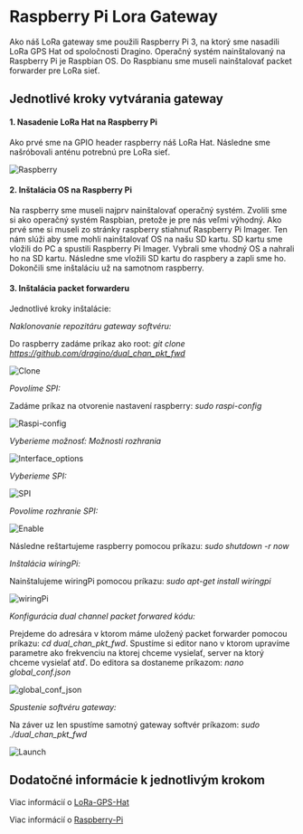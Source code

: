 
# Raspberry Pi Lora Gateway

Ako náš LoRa gateway sme použili Raspberry Pi 3, na ktorý sme nasadili LoRa GPS Hat od spoločnosti Dragino. Operačný systém nainštalovaný na Raspberry Pi je Raspbian OS. Do Raspbianu sme museli nainštalovať packet forwarder pre LoRa sieť.

## Jednotlivé kroky vytvárania gateway

#### 1. Nasadenie LoRa Hat na Raspberry Pi

Ako prvé sme na GPIO header raspberry náš LoRa Hat. Následne sme našróbovali anténu potrebnú pre LoRa sieť.

![Raspberry](https://github.com/romankiss/R-IoT/blob/main/Projects/2022/IoT-Enviro-sensor/images/Raspberry.png)

#### 2. Inštalácia OS na Raspberry Pi

Na raspberry sme museli najprv nainštalovať operačný systém. Zvolili sme si ako operačný systém Raspbian, pretože je pre nás veľmi výhodný. 
Ako prvé sme si museli zo stránky raspberry stiahnuť Raspberry Pi Imager.
Ten nám slúži aby sme mohli nainštalovať OS na našu SD kartu.
SD kartu sme vložili do PC a spustili Raspberry Pi Imager. 
Vybrali sme vhodný OS a nahrali ho na SD kartu. Následne sme vložili SD kartu do raspbery a zapli sme ho.
Dokončili sme inštaláciu už na samotnom raspberry. 

#### 3. Inštalácia packet forwarderu 

Jednotlivé kroky inštalácie:

*Naklonovanie repozitáru gateway softvéru:*

Do raspberry zadáme príkaz ako root: *git clone https://github.com/dragino/dual_chan_pkt_fwd*

![Clone](https://github.com/romankiss/R-IoT/blob/main/Projects/2022/IoT-Enviro-sensor/images/Clone.png)
 
*Povolíme SPI:*

Zadáme príkaz na otvorenie nastavení raspberry: *sudo raspi-config*

![Raspi-config](https://github.com/romankiss/R-IoT/blob/main/Projects/2022/IoT-Enviro-sensor/images/Raspi-config.png)

*Vyberieme možnosť: Možnosti rozhrania*

![Interface_options](https://github.com/romankiss/R-IoT/blob/main/Projects/2022/IoT-Enviro-sensor/images/Interface_options.png)

*Vyberieme SPI:*

![SPI](https://github.com/romankiss/R-IoT/blob/main/Projects/2022/IoT-Enviro-sensor/images/SPI.png)

*Povolíme rozhranie SPI:*

![Enable](https://github.com/romankiss/R-IoT/blob/main/Projects/2022/IoT-Enviro-sensor/images/Enable.png)

Následne reštartujeme raspberry pomocou príkazu: *sudo shutdown -r now*

*Inštalácia wiringPi:*

Nainštalujeme wiringPi pomocou príkazu: *sudo apt-get install wiringpi*

![wiringPi](https://github.com/romankiss/R-IoT/blob/main/Projects/2022/IoT-Enviro-sensor/images/wiringPi.png)

*Konfigurácia dual channel packet forwared kódu:*

Prejdeme do adresára v ktorom máme uložený packet forwarder pomocou príkazu: *cd dual_chan_pkt_fwd*.
Spustíme si editor nano v ktorom upravíme parametre ako frekvenciu na ktorej chceme vysielať, server na ktorý chceme vysielať atď. Do editora sa dostaneme príkazom: *nano global_conf.json*

![global_conf_json](https://github.com/romankiss/R-IoT/blob/main/Projects/2022/IoT-Enviro-sensor/images/global_config_json.png)

*Spustenie softvéru gateway:*

Na záver uz len spustíme samotný gateway softvér príkazom: *sudo ./dual_chan_pkt_fwd*

![Launch](https://github.com/romankiss/R-IoT/blob/main/Projects/2022/IoT-Enviro-sensor/images/Launch.png)


## Dodatočné informácie k jednotlivým krokom

Viac informácií o [LoRa-GPS-Hat](https://www.dragino.com/products/lora/item/106-lora-gps-hat.html)

Viac informácií o [Raspberry-Pi](https://www.raspberrypi.com/documentation/)











